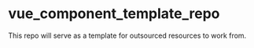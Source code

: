 # vue_component_template_repo
This repo will serve as a template for outsourced resources to work from.
